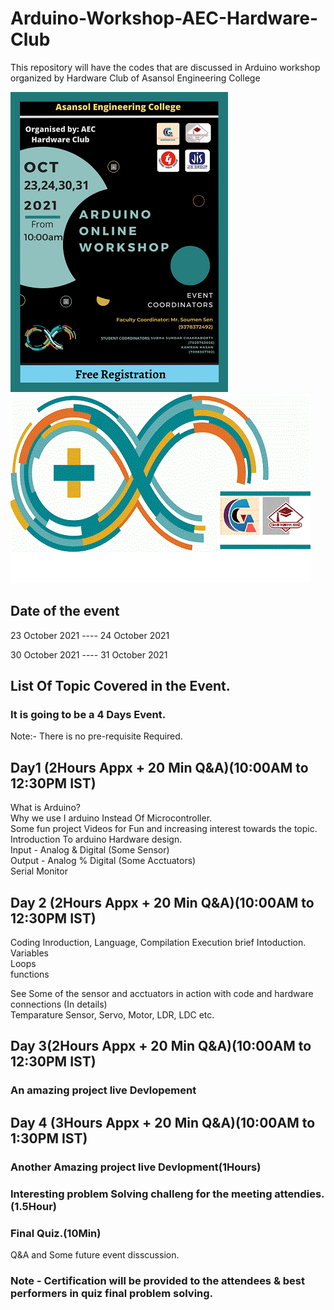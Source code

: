 # Arduino-Workshop-AEC-Hardware-Club
This repository will have the codes that are discussed in Arduino workshop organized by Hardware Club of Asansol Engineering College 

![alt text](https://github.com/kamran-hassan/Arduino-Workshop-Hardware-Club/blob/main/poster1.png?raw=true)
![alt text](https://raw.githubusercontent.com/kamran-hassan/Arduino-Workshop-Hardware-Club/main/lgo.jpg)
## Date of the event
23 October 2021          ----               24 October 2021

30 October 2021          ----               31 October 2021
## List Of Topic Covered in the Event.

### It is going to be a 4 Days Event.
  Note:- There is no pre-requisite Required.
  ## Day1 (2Hours Appx + 20 Min Q&A)(10:00AM to 12:30PM IST)
   
   What is Arduino? <br>
   Why we use I arduino Instead Of Microcontroller. <br>
   Some fun project Videos for Fun and increasing interest towards the topic. <br>
   Introduction To arduino Hardware design. <br>
   Input - Analog & Digital   (Some Sensor) <br>
   Output - Analog % Digital  (Some Acctuators)<br> 
   Serial Monitor <br>
   
   ## Day 2 (2Hours Appx + 20 Min Q&A)(10:00AM to 12:30PM IST)
   
   Coding Inroduction, Language, Compilation Execution brief Intoduction. <br>
   Variables <br>
   Loops <br>
   functions  <br>
   
   See Some of the sensor and acctuators in action with code and hardware connections (In details)  <br>
   Temparature Sensor, Servo, Motor, LDR, LDC etc.
   
   ## Day 3(2Hours Appx + 20 Min Q&A)(10:00AM to 12:30PM IST)  <br>
  
   ### An amazing project live Devlopement <br>
   
   ## Day 4 (3Hours Appx + 20 Min Q&A)(10:00AM to 1:30PM IST)  <br>
   
   ### Another Amazing project live Devlopment(1Hours)  <br>
   
   ### Interesting problem Solving challeng for the meeting attendies.(1.5Hour)  <br>
   ### Final Quiz.(10Min)  <br>
   Q&A and Some future event disscussion.   <br>
   
   ### Note - Certification will be provided to the attendees & best performers in quiz final problem solving.

